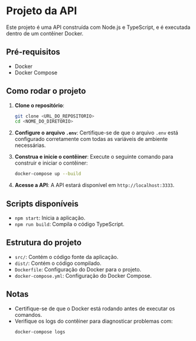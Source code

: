 # Projeto da API

Este projeto é uma API construída com Node.js e TypeScript, e é executada dentro de um contêiner Docker.

## Pré-requisitos

- Docker
- Docker Compose

## Como rodar o projeto

1. **Clone o repositório**:

   ```bash
   git clone <URL_DO_REPOSITORIO>
   cd <NOME_DO_DIRETORIO>
   ```

2. **Configure o arquivo `.env`**:
   Certifique-se de que o arquivo `.env` está configurado corretamente com todas as variáveis de ambiente necessárias.

3. **Construa e inicie o contêiner**:
   Execute o seguinte comando para construir e iniciar o contêiner:

   ```bash
   docker-compose up --build
   ```

4. **Acesse a API**:
   A API estará disponível em `http://localhost:3333`.

## Scripts disponíveis

- `npm start`: Inicia a aplicação.
- `npm run build`: Compila o código TypeScript.

## Estrutura do projeto

- `src/`: Contém o código fonte da aplicação.
- `dist/`: Contém o código compilado.
- `Dockerfile`: Configuração do Docker para o projeto.
- `docker-compose.yml`: Configuração do Docker Compose.

## Notas

- Certifique-se de que o Docker está rodando antes de executar os comandos.
- Verifique os logs do contêiner para diagnosticar problemas com:
  ```bash
  docker-compose logs
  ```
